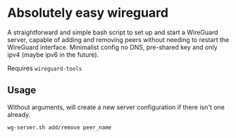 # Absolutely easy wireguard

A straightforward and simple bash script to set up and start a WireGuard server, capable of adding and removing peers without needing to restart the WireGuard interface. Minimalist config no DNS, pre-shared key and only ipv4 (maybe ipv6 in the future).

Requires `wireguard-tools`

## Usage

Without arguments, will create a new server configuration if there isn't one already.

`wg-server.sh add/remove peer_name`
